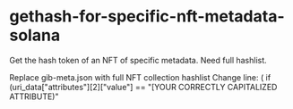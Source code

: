 # gethash-for-specific-nft-metadata-solana
Get the hash token of an NFT of specific metadata. Need full hashlist.

Replace gib-meta.json with full NFT collection hashlist
Change line: ( if (uri_data["attributes"][2]["value"] == "[YOUR CORRECTLY CAPITALIZED ATTRIBUTE)"
